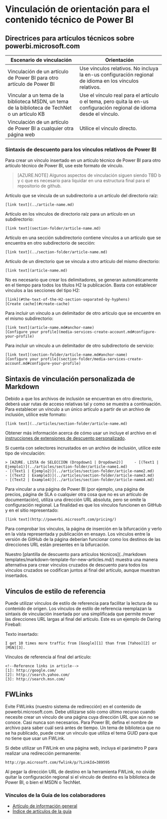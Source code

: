 <properties
   pageTitle="Crear vínculos de artículos de descuento" description="Explica cómo codificar vínculos cruzados de descuento." metaKeywords="" services="" solutions="" documentationCenter="" authors="mblythe" videoId="" scriptId="" manager="dongill" />

<tags ms.service="contributor-guide" ms.devlang="" ms.topic="article" ms.tgt_pltfrm="" ms.workload="" ms.date="09/09/2015" ms.author="mblythe" />

# Vinculación de orientación para el contenido técnico de Power BI
## Directrices para artículos técnicos sobre powerbi.microsoft.com

| Escenario de vinculación | Orientación  |
|---------------|-----------|
|Vinculación de un artículo de Power BI para otro artículo de Power BI|Use vínculos relativos. No incluya la en-us configuración regional de idioma en los vínculos relativos.|
|Vincular a un tema de la biblioteca MSDN, un tema de la biblioteca de TechNet o un artículo KB|Use el vínculo real para el artículo o el tema, pero quita la en-us configuración regional de idioma desde el vínculo.|
|Vinculación de un artículo de Power BI a cualquier otra página web|Utilice el vínculo directo.|

### Sintaxis de descuento para los vínculos relativos de Power BI

Para crear un vínculo insertado en un artículo técnico de Power BI para otro artículo técnico de Power BI, use este formato de vínculo.

> [AZURE.NOTE] Algunos aspectos de vinculación siguen siendo TBD b y c que es necesario para liquidar en una estructura final para el repositorio de github.

Artículo que se vincula de un subdirectorio a un artículo del directorio raíz:

    [link text](../article-name.md)

Artículo en los vínculos de directorio raíz para un artículo en un subdirectorio: 

    [link text](section-folder/article-name.md)

Artículo en una sección subdirectorio contiene vínculos a un artículo que se encuentra en otro subdirectorio de sección:

    [link text](../section-folder/article-name.md)
 
Artículo de un directorio que se vincula a otro artículo del mismo directorio:

    [link text](article-name.md)


No es necesario que crear los delimitadores, se generan automáticamente en el tiempo para todos los títulos H2 la publicación. Basta con establecer vínculos a las secciones del tipo H2:

    [link](#the-text-of-the-H2-section-separated-by-hyphens)
    [Create cache](#create-cache)

Para incluir un vínculo a un delimitador de otro artículo que se encuentre en el mismo subdirectorio:

    [link text](article-name.md#anchor-name)
    [Configure your profile](media-services-create-account.md#configure-your-profile)

Para incluir un vínculo a un delimitador de otro subdirectorio de servicio:

    [link text](section-folder/article-name.md#anchor-name)
    [Configure your profile](section-folder/media-services-create-account.md#configure-your-profile)


## Sintaxis de vinculación personalizada de Markdown

Debido a que los archivos de inclusión se encuentran en otro directorio, deberá usar rutas de acceso relativas tal y como se muestra a continuación. Para establecer un vínculo a un único artículo a partir de un archivo de inclusión, utilice este formato:

    [link text](../articles/section-folder/article-name.md)
    
Obtener más información acerca de cómo usar un incluye el archivo en el [instrucciones de extensiones de descuento personalizado](custom-markdown-extensions.md#includes).

Si cuenta con selectores incrustados en un archivo de inclusión, utilice este tipo de vinculación: 

    > [AZURE. LISTA de SELECCIÓN (Dropdown1 | Dropdown2)]     - [(Text1 | Ejemplo1)](../articles/section-folder/article-name1.md)
    - [(Text1 | Ejemplo2)](../articles/section-folder/article-name2.md)
    - [(Text2 | Example3)](../articles/section-folder/article-name3.md)
    - [(Text2 | Example4)](../articles/section-folder/article-name4.md)

Para vincular a una página de Power BI (por ejemplo, una página de precios, página de SLA o cualquier otra cosa que no es un artículo de documentación), utiliza una dirección URL absoluta, pero se omite la configuración regional. La finalidad es que los vínculos funcionen en GitHub y en el sitio representado:

    [link text](http://powerbi.microsoft.com/pricing/)

Para comprobar los vínculos, la página de inserción en la bifurcación y verlo en la vista representada y publicación en ensayo. Los vínculos entre la versión de GitHub de la página deberían funcionar como los destinos de las direcciones URL están presentes en la bifurcación.

Nuestro [plantilla de descuento para artículos técnicos](../markdown templates/markdown-template-for-new-articles.md/) muestra una manera alternativa para crear vínculos cruzados de descuento para todos los vínculos cruzados se codifican juntos al final del artículo, aunque muestran insertados.

## Vínculos de estilo de referencia

Puede utilizar vínculos de estilo de referencia para facilitar la lectura de su contenido de origen. Los vínculos de estilo de referencia reemplazan la sintaxis de vinculación insertada por una simplificada que permite mover las direcciones URL largas al final del artículo. Este es un ejemplo de Daring Fireball:

Texto insertado:

    I get 10 times more traffic from [Google][1] than from [Yahoo][2] or [MSN][3].

Vínculos de referencia al final del artículo:

    <!--Reference links in article-->
    [1]: http://google.com/
    [2]: http://search.yahoo.com/  
    [3]: http://search.msn.com/

## FWLinks

Evite FWLinks (nuestro sistema de redirección) en el contenido de powerbi.microsoft.com. Debe utilizarse sólo como último recurso cuando necesite crear un vínculo de una página cuya dirección URL que aún no se conoce. Casi nunca son necesarios. Para Power BI, defina el nombre de archivo para saber cuál será antes de tiempo. Un tema de biblioteca que no se ha publicado, puede crear un vínculo que utiliza el tema GUID para que no tiene que usar un FWLink.

Si debe utilizar un FWLink en una página web, incluya el parámetro P para realizar una redirección permanente:

    http://go.microsoft.com/fwlink/p/?LinkId=389595

Al pegar la dirección URL de destino en la herramienta FWLink, no olvide quitar la configuración regional si el vínculo de destino es la biblioteca de Power BI, o bien el MSDN o TechNet.

### Vínculos de la Guía de los colaboradores

- [Artículo de información general](./../README.md)
- [Índice de artículos de la guía](./contributor-guide-index.md)

<!--image references-->
[1]: ./media/create-tables-markdown/table-markdown.png
[2]: ./media/create-tables-markdown/break-tables.png
